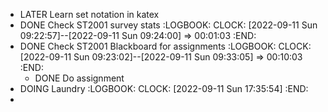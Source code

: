 - LATER Learn set notation in katex
- DONE Check ST2001 survey stats
  :LOGBOOK:
  CLOCK: [2022-09-11 Sun 09:22:57]--[2022-09-11 Sun 09:24:00] =>  00:01:03
  :END:
- DONE Check ST2001 Blackboard for assignments
  :LOGBOOK:
  CLOCK: [2022-09-11 Sun 09:23:02]--[2022-09-11 Sun 09:33:05] =>  00:10:03
  :END:
	- DONE Do assignment
- DOING Laundry
  :LOGBOOK:
  CLOCK: [2022-09-11 Sun 17:35:54]
  :END:
-